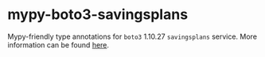# mypy-boto3-savingsplans

Mypy-friendly type annotations for `boto3` 1.10.27 `savingsplans` service.
More information can be found [here](https://github.com/vemel/mypy_boto3).
